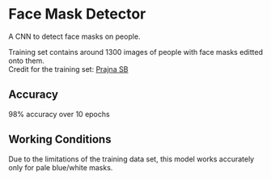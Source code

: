 # Face Mask Detector

A CNN to detect face masks on people.<br>

Training set contains around 1300 images of people with face masks editted onto them.<br>
Credit for the training set: [Prajna SB](https://github.com/prajnasb)

## Accuracy

98% accuracy over 10 epochs

## Working Conditions

Due to the limitations of the training data set, this model works accurately only for pale blue/white masks.
